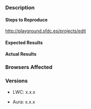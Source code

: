 ### Description

#### Steps to Reproduce
<!--
If LWC specific issue, update playground link with your example
-->
http://playground.sfdc.es/projects/edit


<!--
If Aura / interop issue, please create an issue and pull request in Aura repo
Example: https://git.soma.salesforce.com/aura/aura/pull/1523
 -->

#### Expected Results
<!-- Example: No error is throw -->

#### Actual Results
<!-- Example: Error is thrown -->

### Browsers Affected
<!-- List of browsers and versions affected -->

### Versions
<!--
Node project
package.json
versions < 0.17: "lwc-engine": "0.16.8"
versions >= 0.17: "lwc-engine": "0.17.2"

To get LWC version in Aura environment,
http://[domain]//auraFW/resources/engine/engine_debug.js
-->
- LWC: x.x.x

<!--
To get Aura version in Aura environment,
http://[domain]/auraFW/resources/version/aura.json
-->
- Aura: x.x.x

